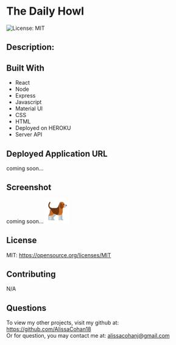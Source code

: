 # The Daily Howl

![License: MIT](https://img.shields.io/badge/License-MIT-yellow.svg)

## Description:


## Built With
* React
* Node
* Express
* Javascript
* Material UI
* CSS 
* HTML
* Deployed on HEROKU
* Server API

## Deployed Application URL
coming soon...


## Screenshot
coming soon...
![](/client//public/favicon2.png)




## License
MIT:  https://opensource.org/licenses/MIT

## Contributing
N/A


## Questions
To view my other projects, visit my github at: https://github.com/AlissaCohan18
<br>Or for question, you may contact me at: alissacohanj@gmail.com

